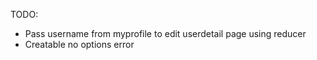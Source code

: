 TODO:

- Pass username from myprofile to edit userdetail page using reducer
- Creatable no options error
